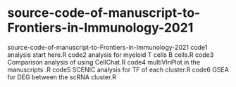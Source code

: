 # source-code-of-manuscript-to-Frontiers-in-Immunology-2021
source-code-of-manuscript-to-Frontiers-in-Immunology-2021
code1 analysis start here.R
code2 analysis for myeloid T cells  B cells.R
code3 Comparison analysis of using CellChat.R
code4 multiVlnPlot in the manuscripts .R
code5 SCENIC analysis for TF of each cluster.R
code6 GSEA for DEG between the scRNA cluster.R
